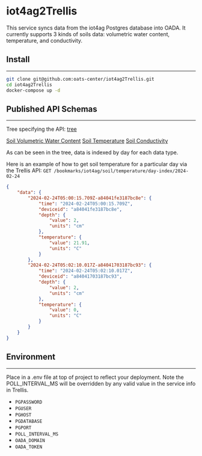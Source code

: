 # iot4ag2Trellis

This service syncs data from the iot4ag Postgres database into OADA.  It currently
supports 3 kinds of soils data: volumetric water content, temperature, and conductivity.

## Install
----------
```bash
git clone git@github.com:oats-center/iot4ag2Trellis.git
cd iot4ag2Trellis
docker-compose up -d
```

## Published API Schemas
--------------
Tree specifying the API: [tree](src/tree.ts)

[Soil Volumetric Water Content](./src/schema-WaterContent.ts)
[Soil Temperature](./src/schema-WaterContent.ts)
[Soil Conductivity](./src/schema-WaterContent.ts)

As can be seen in the tree, data is indexed by day for each data type.

Here is an example of how to get soil temperature for a particular day via the Trellis API:
`GET /bookmarks/iot4ag/soil/temperature/day-index/2024-02-24`
```json
{
	"data": {
		"2024-02-24T05:00:15.709Z-a84041fe3187bc8e": {
			"time": "2024-02-24T05:00:15.709Z",
			"deviceid": "a84041fe3187bc8e",
			"depth": {
				"value": 2,
				"units": "cm"
			},
			"temperature": {
				"value": 21.91,
				"units": "C"
			}
		},
		"2024-02-24T05:02:10.017Z-a84041703187bc93": {
			"time": "2024-02-24T05:02:10.017Z",
			"deviceid": "a84041703187bc93",
			"depth": {
				"value": 2,
				"units": "cm"
			},
			"temperature": {
				"value": 0,
				"units": "C"
			}
		}
    }
}
```


## Environment
--------------
Place in a .env file at top of project to reflect your deployment.  Note the POLL_INTERVAL_MS
will be overridden by any valid value in the service info in Trellis.
* `PGPASSWORD`
* `PGUSER`
* `PGHOST`
* `PGDATABASE`
* `PGPORT`
* `POLL_INTERVAL_MS`
* `OADA_DOMAIN`
* `OADA_TOKEN`
